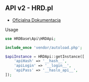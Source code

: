 ## API v2 - HRD.pl 

- [Oficjalna Dokumentacja](https://api.hrd.pl/)


Usage

``` php
use HRDBase\Api\HRDApi;

include_once 'vendor/autoload.php';

$apiInstance = HRDApi::getInstance([
    'apiHash' => '__hash__',
    'apiLogin' => '__login__',
    'apiPass' => '__haslo_api__',
]);
```
